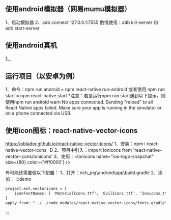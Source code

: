 ## 使用android模拟器（网易mumu模拟器）
1、启动模拟器
2、adb connect 127.0.0.1:7555
酌情使用：adb kill-server   和   adb start-server

## 使用android真机
[1、](https://reactnative.cn/docs/running-on-device)


## 运行项目（以安卓为例）
1、命令：npm run android = npm react-native run-android  或者使用  npm run start  =  npm react-native start
*注意：若是运行npm run start遇到以下提示，则使用npm run android
warn No apps connected. Sending "reload" to all React Native apps failed. Make sure your app is running in the simulator or
on a phone connected via USB.

## 使用icon图标：react-native-vector-icons
https://oblador.github.io/react-native-vector-icons/
1、安装：npm i react-native-vector-icons -D
2、项目中引入：import Ionicons from 'react-native-vector-icons/Ionicons'
3、使用：<Ionicons name="ios-logo-snapchat" size={80} color={'#ff0000'} />

有可能还需要做以下配置：
1、打开：rich_pig\android\app\build.gradle
2、添加：
:::demo
```html
project.ext.vectoricons = [
    iconFontNames: [ 'MaterialIcons.ttf', 'EvilIcons.ttf', 'Ionicons.ttf', 'AntDesign.ttf', 'MaterialCommunityIcons.tff' ]
]
apply from: "../../node_modules/react-native-vector-icons/fonts.gradle"
```
:::
